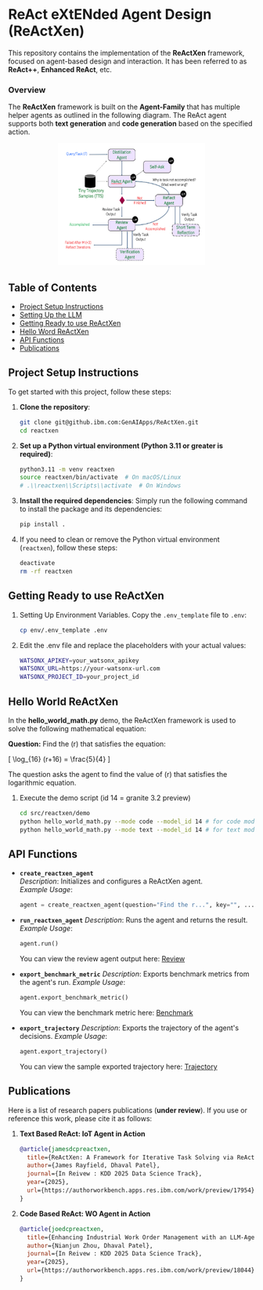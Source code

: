 # ReAct eXtENded Agent Design (ReActXen)

This repository contains the implementation of the **ReActXen** framework, focused on agent-based design and interaction. It has been referred to as **ReAct++**, **Enhanced ReAct**, etc.

### Overview

The **ReActXen** framework is built on the **Agent-Family** that has multiple helper agents as outlined in the following diagram. The ReAct agent supports both **text generation** and **code generation** based on the specified action. 

<div style="text-align: center;">
  <img src="./src/reactxen/resources/ReActXen.png" width="300" height="250" />
</div>

## Table of Contents

- [Project Setup Instructions](#project-setup-instructions)
- [Setting Up the LLM](#getting-ready-to-use-reactxen)
- [Getting Ready to use ReActXen](#getting-ready-to-use-reactxen)
- [Hello Word ReActXen](#hello-world-reactxen)
- [API Functions](#api-functions)
- [Publications](#publications)

## Project Setup Instructions

To get started with this project, follow these steps:

1. **Clone the repository**:
    ```bash
    git clone git@github.ibm.com:GenAIApps/ReActXen.git
    cd reactxen
    ```

2. **Set up a Python virtual environment (Python 3.11 or greater is required)**:
    ```bash
    python3.11 -m venv reactxen
    source reactxen/bin/activate  # On macOS/Linux
    # .\\reactxen\\Scripts\\activate  # On Windows
    ```

3. **Install the required dependencies**:
    Simply run the following command to install the package and its dependencies:
    ```bash
    pip install .
    ```

4. If you need to clean or remove the Python virtual environment (`reactxen`), follow these steps:

    ```bash
    deactivate
    rm -rf reactxen
    ```

## Getting Ready to use ReActXen

1. Setting Up Environment Variables. Copy the `.env_template` file to `.env`:
   ```bash
   cp env/.env_template .env
   ```

2. Edit the .env file and replace the placeholders with your actual values:

    ```bash
    WATSONX_APIKEY=your_watsonx_apikey
    WATSONX_URL=https://your-watsonx-url.com
    WATSONX_PROJECT_ID=your_project_id
    ```

## Hello World ReActXen

In the **hello_world_math.py** demo, the ReActXen framework is used to solve the following mathematical equation:

**Question:** Find the \(r\) that satisfies the equation:

  \[
  \log_{16} (r+16) = \frac{5}{4}
  \]

The question asks the agent to find the value of \(r\) that satisfies the logarithmic equation.

1. Execute the demo script (id 14 = granite 3.2 preview)

    ```bash
    cd src/reactxen/demo
    python hello_world_math.py --mode code --model_id 14 # for code model
    python hello_world_math.py --mode text --model_id 14 # for text model
    ```

## API Functions

- **`create_reactxen_agent`**  
  *Description*: Initializes and configures a ReActXen agent.  
  *Example Usage*:  
  ```python
  agent = create_reactxen_agent(question="Find the r...", key="", ...)
  ```

- **`run_reactxen_agent`**
  *Description*: Runs the agent and returns the result.
  *Example Usage*:
  ```python
  agent.run()
  ```
  You can view the review agent output here: [Review](./src/reactxen/resources/sample_review_math_problem.json)

- **`export_benchmark_metric`**
  *Description*: Exports benchmark metrics from the agent's run.
  *Example Usage*:
  ```python
  agent.export_benchmark_metric()
  ```

  You can view the benchmark metric here: [Benchmark](./src/reactxen/resources/sample_metric_math_problem.json)

- **`export_trajectory`**
  *Description*: Exports the trajectory of the agent's decisions.
  *Example Usage*:
  ```python
  agent.export_trajectory()
  ```

  You can view the sample exported trajectory here: [Trajectory](./src/reactxen/resources/sample_traj_math_problem.json)


## Publications

Here is a list of research papers publications (**under review**). If you use or reference this work, please cite it as follows:

1. **Text Based ReAct: IoT Agent in Action**  
   
   ```bibtex
   @article{jamesdcpreactxen,
     title={ReActXen: A Framework for Iterative Task Solving via ReAct, Review, Reflect, and Self-Ask},
     author={James Rayfield, Dhaval Patel},
     journal={In Reivew : KDD 2025 Data Science Track},
     year={2025},
     url={https://authorworkbench.apps.res.ibm.com/work/preview/17954}
   }

2. **Code Based ReAct: WO Agent in Action**  
   
   ```bibtex
   @article{joedcpreactxen,
     title={Enhancing Industrial Work Order Management with an LLM-Agentic Code ReAct Framework},
     author={Nianjun Zhou, Dhaval Patel},
     journal={In Reivew : KDD 2025 Data Science Track},
     year={2025},
     url={https://authorworkbench.apps.res.ibm.com/work/preview/18044}
   }
